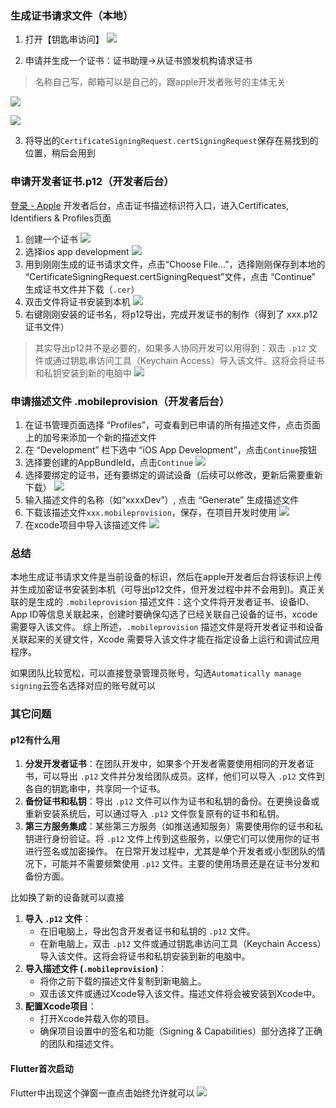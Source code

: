 ### 生成证书请求文件（本地）
1. 打开【钥匙串访问】
![](../../static/docs/Pasted%20image%2020240718102453.png)

2. 申请并生成一个证书：证书助理->从证书颁发机构请求证书
>  名称自己写，邮箱可以是自己的，跟apple开发者账号的主体无关

![](../../static/docs/Pasted%20image%2020240428181858.png)

![](../../static/docs/Pasted%20image%2020240428181951.png)

3. 将导出的`CertificateSigningRequest.certSigningRequest`保存在易找到的位置，稍后会用到
### 申请开发者证书.p12（开发者后台）
[登录 - Apple](https://developer.apple.com/account) 开发者后台，点击证书描述标识符入口，进入Certificates, Identifiers & Profiles页面
1. 创建一个证书
![](../../static/docs/Pasted%20image%2020240718104654.png)
2. 选择ios app development
![](../../static/docs/Pasted%20image%2020240718104858.png)
3. 用到刚刚生成的证书请求文件，点击“Choose File...”，选择刚刚保存到本地的 “CertificateSigningRequest.certSigningRequest”文件，点击 “Continue” 生成证书文件并下载（`.cer`）
4. 双击文件将证书安装到本机
![](../../static/docs/Pasted%20image%2020240428183103.png)
5. 右键刚刚安装的证书名，将p12导出，完成开发证书的制作（得到了 xxx.p12 证书文件）
> 其实导出p12并不是必要的，如果多人协同开发可以用得到：双击 `.p12` 文件或通过钥匙串访问工具（Keychain Access）导入该文件。这将会将证书和私钥安装到新的电脑中
![](../../static/docs/Pasted%20image%2020240718143629.png)

### 申请描述文件 .mobileprovision（开发者后台）
1. 在证书管理页面选择 “Profiles”，可查看到已申请的所有描述文件，点击页面上的加号来添加一个新的描述文件
2. 在 “Development” 栏下选中 “iOS App Development”，点击`Continue`按钮
3. 选择要创建的AppBundleId，点击`Continue`
![](../../static/docs/Pasted%20image%2020240718144504.png)
4. 选择要绑定的证书，还有要绑定的调试设备（后续可以修改，更新后需要重新下载）
	![](../../static/docs/Pasted%20image%2020240718144727.png)
5. 输入描述文件的名称（如“xxxxDev”）, 点击 “Generate” 生成描述文件
6. 下载该描述文件`xxx.mobileprovision`，保存，在项目开发时使用
![](../../static/docs/Pasted%20image%2020240428184809.png)
7. 在xcode项目中导入该描述文件
![](../../static/docs/Pasted%20image%2020240718145116.png)

### 总结
本地生成证书请求文件是当前设备的标识，然后在apple开发者后台将该标识上传并生成加密证书安装到本机（可导出p12文件，但开发过程中并不会用到)。真正关联的是生成的 `.mobileprovision` 描述文件：这个文件将开发者证书、设备ID、App ID等信息关联起来，创建时要确保勾选了已经关联自己设备的证书，xcode需要导入该文件。
综上所述，`.mobileprovision` 描述文件是将开发者证书和设备关联起来的关键文件，Xcode 需要导入该文件才能在指定设备上运行和调试应用程序。

如果团队比较宽松，可以直接登录管理员账号，勾选`Automatically manage signing`云签名选择对应的账号就可以

### 其它问题
#### p12有什么用
1. **分发开发者证书**：在团队开发中，如果多个开发者需要使用相同的开发者证书，可以导出 `.p12` 文件并分发给团队成员。这样，他们可以导入 `.p12` 文件到各自的钥匙串中，共享同一个证书。
2. **备份证书和私钥**：导出 `.p12` 文件可以作为证书和私钥的备份。在更换设备或重新安装系统后，可以通过导入 `.p12` 文件恢复原有的证书和私钥。
3. **第三方服务集成**：某些第三方服务（如推送通知服务）需要使用你的证书和私钥进行身份验证。将 `.p12` 文件上传到这些服务，以便它们可以使用你的证书进行签名或加密操作。
在日常开发过程中，尤其是单个开发者或小型团队的情况下，可能并不需要频繁使用 `.p12` 文件。主要的使用场景还是在证书分发和备份方面。

比如换了新的设备就可以直接
1. **导入 `.p12` 文件**：
    - 在旧电脑上，导出包含开发者证书和私钥的 `.p12` 文件。
    - 在新电脑上，双击 `.p12` 文件或通过钥匙串访问工具（Keychain Access）导入该文件。这将会将证书和私钥安装到新的电脑中。
2. **导入描述文件 (`.mobileprovision`)**：
    - 将你之前下载的描述文件复制到新电脑上。
    - 双击该文件或通过Xcode导入该文件。描述文件将会被安装到Xcode中。
3. **配置Xcode项目**：
    - 打开Xcode并载入你的项目。
    - 确保项目设置中的签名和功能（Signing & Capabilities）部分选择了正确的团队和描述文件。
#### Flutter首次启动
Flutter中出现这个弹窗一直点击始终允许就可以
![](../../static/docs/Pasted%20image%2020240428193348.png)

